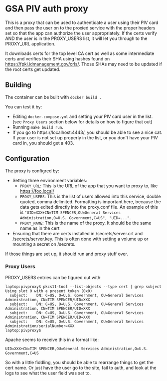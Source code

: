 # GSA PIV auth proxy

This is a proxy that can be used to authenticate a user using their PIV
card and then pass the user on to the proxied service with the proper
headers set so that the app can authorize the user appropriately.
If the certs verify AND the user is in the PROXY_USERS list, it will
let you through to the PROXY_URL application.

It downloads certs for the top level CA cert as well as some intermediate
certs and verifies their SHA using hashes found on https://fpki.idmanagement.gov/crls/.
Those SHAs may need to be updated if the root certs get updated.

## Building

The container can be built with `docker build .`

You can test it by:
* Editing `docker-compose.yml` and setting your PIV card user in the list.
  (see `Proxy Users` section below for details on how to figure that out)
* Running `make build run`.
* If you go to https://localhost:4443/, you should be able to see a nice cat.
  If your user is not set up properly in the list, or you don't have your PIV card
  in, you should get a 403.

## Configuration

The proxy is configred by:
* Setting three environment variables:
  * `PROXY_URL`:  This is the URL of the app that you want to proxy to, like https://foo.local/
  * `PROXY_USERS`: This is the list of users allowed into this service, double quoted, comma delimited.
    Formatting is important here, because the data gets edited directly into the proxy.conf file.
    An example of this is `"UID=XXX+CN=TIM SPENCER,OU=General Services Administration,O=U.S. Government,C=US", "UID=..."`.
  * `PROXY_NAME`:  This is the name of the proxy.  It should be the same name as in the cert
* Ensuring that there are certs installed in /secrets/server.crt and /secrets/server.key.
  This is often done with setting a volume up or mounting a secret on /secrets.

If those things are set up, it should run and proxy stuff over.

### Proxy Users

PROXY_USERS entries can be figured out with:
```
laptop:pivproxy$ pkcs11-tool --list-objects --type cert | grep subject 
Using slot 0 with a present token (0x0)
  subject:    DN: C=US, O=U.S. Government, OU=General Services Administration, CN=TIM SPENCER/UID=XXX
  subject:    DN: C=US, O=U.S. Government, OU=General Services Administration, CN=TIM SPENCER/UID=XXX
  subject:    DN: C=US, O=U.S. Government, OU=General Services Administration, CN=TIM SPENCER/UID=XXX
  subject:    DN: C=US, O=U.S. Government, OU=General Services Administration/serialNumber=XXX
laptop:pivproxy$ 
```

Apache seems to receive this in a format like:
```
UID=XXX+CN=TIM SPENCER,OU=General Services Administration,O=U.S. Government,C=US
```

So with a little fiddling, you should be able to rearrange things to get the cert name.  Or
just have the user go to the site, fail to auth, and look at the logs to see what the user field
was set to.
